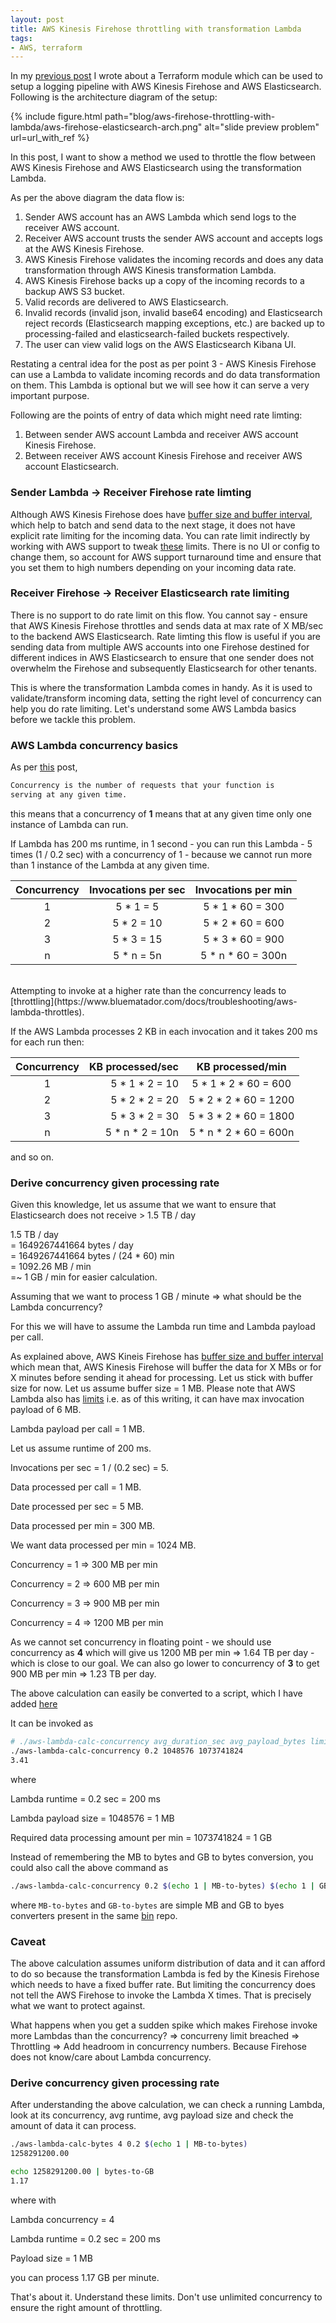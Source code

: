 ```yaml
---
layout: post
title: AWS Kinesis Firehose throttling with transformation Lambda
tags:
- AWS, terraform
---
```


In my [previous post](http://saurabh-hirani.github.io/writing/2020/02/08/terraform-aws-firehose-elasticsearch) I wrote about a Terraform module which can be used to setup a
logging pipeline with AWS Kinesis Firehose and AWS Elasticsearch. Following is the architecture diagram of the setup:

<div class='pull-left' style="border: 0px solid black;">
{% include figure.html path="blog/aws-firehose-throttling-with-lambda/aws-firehose-elasticsearch-arch.png" alt="slide preview problem" url=url_with_ref %}
</div>

In this post, I want to show a method we used to throttle the flow between AWS Kinesis Firehose and AWS Elasticsearch using the transformation Lambda.

As per the above diagram the data flow is:

1. Sender AWS account has an AWS Lambda which send logs to the receiver AWS account.
2. Receiver AWS account trusts the sender AWS account and accepts logs at the AWS Kinesis Firehose.
3. AWS Kinesis Firehose validates the incoming records and does any data transformation through AWS Kinesis transformation Lambda.
4. AWS Kinesis Firehose backs up a copy of the incoming records to a backup AWS S3 bucket.
5. Valid records are delivered to AWS Elasticsearch.
6. Invalid records (invalid json, invalid base64 encoding) and Elasticsearch reject records (Elasticsearch mapping exceptions, etc.) are backed up to processing-failed and elasticsearch-failed buckets respectively.
7. The user can view valid logs on the AWS Elasticsearch Kibana UI.

Restating a central idea for the post as per point 3 - AWS Kinesis Firehose can use a Lambda to validate incoming records and do data transformation
on them. This Lambda is optional but we will see how it can serve a very important purpose.

Following are the points of entry of data which might need rate limting:

1. Between sender AWS account Lambda and receiver AWS account Kinesis Firehose.
2. Between receiver AWS account Kinesis Firehose and receiver AWS account Elasticsearch.

### Sender Lambda -> Receiver Firehose rate limting

Although AWS Kinesis Firehose does have [buffer size and buffer interval](https://aws.amazon.com/kinesis/data-firehose/faqs/), which help to batch
and send data to the next stage, it does not have explicit rate limiting for the incoming data. You can rate limit indirectly by working with AWS
support to tweak [these](https://docs.aws.amazon.com/firehose/latest/dev/limits.html) limits. There is no UI or config to change them, so account
for AWS support turnaround time and ensure that you set them to high numbers depending on your incoming data rate.

### Receiver Firehose -> Receiver Elasticsearch rate limiting

There is no support to do rate limit on this flow. You cannot say - ensure that AWS Kinesis Firehose throttles and sends data at max rate of X MB/sec to
the backend AWS Elasticsearch. Rate limting this flow is useful if you are sending data from multiple AWS accounts into one Firehose destined for different
indices in AWS Elasticsearch to ensure that one sender does not overwhelm the Firehose and subsequently Elasticsearch for other tenants.

This is where the transformation Lambda comes in handy. As it is used to validate/transform incoming data, setting the right level of concurrency can help
you do rate limiting. Let's understand some AWS Lambda basics before we tackle this problem.

### AWS Lambda concurrency basics

As per [this](https://docs.aws.amazon.com/lambda/latest/dg/configuration-concurrency.html) post,

```sh
Concurrency is the number of requests that your function is
serving at any given time.
```

this means that a concurrency of **1** means that at any given time only one instance of Lambda can run.

If Lambda has 200 ms runtime, in 1 second - you can run this Lambda - 5 times (1 / 0.2 sec) with a concurrency of 1 - because we cannot run more than 1 instance
of the Lambda at any given time.

| Concurrency  | Invocations per sec  | Invocations per min  |
| :----------: | :------------------: | :------------------: |
|      1       | 5 * 1 = 5            | 5 * 1 * 60 = 300     |
|      2       | 5 * 2 = 10           | 5 * 2 * 60 = 600     |
|      3       | 5 * 3 = 15           | 5 * 3 * 60 = 900     |
|      n       | 5 * n = 5n           | 5 * n * 60 = 300n    |


<br/>
Attempting to invoke at a higher rate than the concurrency leads to [throttling](https://www.bluematador.com/docs/troubleshooting/aws-lambda-throttles).

If the AWS Lambda processes 2 KB in each invocation and it takes 200 ms for each run then:

| Concurrency  | KB processed/sec       | KB processed/min       |
| :----------: | --------------------:  | :--------------------: |
|      1       | 5 * 1 * 2 = 10         | 5 * 1 * 2 * 60 = 600   |
|      2       | 5 * 2 * 2 = 20         | 5 * 2 * 2 * 60 = 1200  |
|      3       | 5 * 3 * 2 = 30         | 5 * 3 * 2 * 60 = 1800  |
|      n       | 5 * n * 2 = 10n        | 5 * n * 2 * 60 = 600n  |

and so on.

### Derive concurrency given processing rate

Given this knowledge, let us assume that we want to ensure that Elasticsearch does not receive > 1.5 TB / day

1.5 TB / day
<br/>
= 1649267441664 bytes / day
<br/>
= 1649267441664 bytes / (24 * 60) min
<br/>
= 1092.26 MB / min
<br/>
=~ 1 GB / min for easier calculation.

Assuming that we want to process 1 GB / minute => what should be the Lambda concurrency?

For this we will have to assume the Lambda run time and Lambda payload per call.

As explained above, AWS Kineis Firehose has [buffer size and buffer interval](https://aws.amazon.com/kinesis/data-firehose/faqs/) which mean that,
AWS Kinesis Firehose will buffer the data for X MBs or for X minutes before sending it ahead for processing. Let us stick with buffer size
for now. Let us assume buffer size = 1 MB. Please note that AWS Lambda also has [limits](https://docs.aws.amazon.com/lambda/latest/dg/limits.html) i.e.
as of this writing, it can have max invocation payload of 6 MB.

Lambda payload per call = 1 MB.

Let us assume runtime of 200 ms.

Invocations per sec = 1 / (0.2 sec) = 5.

Data processed per call = 1 MB.

Date processed per sec = 5 MB.

Data processed per min = 300 MB.

We want data processed per min = 1024 MB.

Concurrency = 1 => 300 MB per min

Concurrency = 2 => 600 MB per min

Concurrency = 3 => 900 MB per min

Concurrency = 4 => 1200 MB per min

As we cannot set concurrency in floating point - we should use concurrency as **4** which will give us 1200 MB per min => 1.64 TB per day - which is close
to our goal. We can also go lower to concurrency of **3** to get 900 MB per min => 1.23 TB per day.

The above calculation can easily be converted to a script, which I have added [here](https://github.com/saurabh-hirani/bin/blob/master/aws-lambda-calc-concurrency)

It can be invoked as

```sh
# ./aws-lambda-calc-concurrency avg_duration_sec avg_payload_bytes limit_bytes_per_mind
./aws-lambda-calc-concurrency 0.2 1048576 1073741824
3.41
```

where

Lambda runtime = 0.2 sec = 200 ms

Lambda payload size = 1048576 = 1 MB

Required data processing amount per min = 1073741824 = 1 GB

Instead of remembering the MB to bytes and GB to bytes conversion, you could also call the above command as

```sh
./aws-lambda-calc-concurrency 0.2 $(echo 1 | MB-to-bytes) $(echo 1 | GB-to-bytes)
```

where ```MB-to-bytes``` and ```GB-to-bytes``` are simple MB and GB to byes converters present in the same [bin](https://github.com/saurabh-hirani/bin) repo.

### Caveat

The above calculation assumes uniform distribution of data and it can afford to do so because the transformation Lambda is fed by the Kinesis Firehose
which needs to have a fixed buffer rate. But limiting the concurrency does not tell the AWS Firehose to invoke the Lambda X times. That is precisely what
we want to protect against.

What happens when you get a sudden spike which makes Firehose invoke more Lambdas than the concurrency? => concurreny limit breached => Throttling => Add headroom in concurrency numbers. Because Firehose does not know/care about Lambda concurrency.

### Derive concurrency given processing rate

After understanding the above calculation, we can check a running Lambda, look at its concurrency, avg runtime, avg payload size and check the
amount of data it can process.

```sh
./aws-lambda-calc-bytes 4 0.2 $(echo 1 | MB-to-bytes)
1258291200.00

echo 1258291200.00 | bytes-to-GB
1.17
```

where with

Lambda concurrency = 4

Lambda runtime = 0.2 sec = 200 ms

Payload size = 1 MB

you can process 1.17 GB per minute.

That's about it. Understand these limits. Don't use unlimited concurrency to ensure the right amount of throttling.
